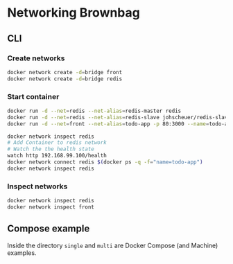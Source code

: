 # Networking Brownbag

## CLI

### Create networks

```bash
docker network create -d=bridge front
docker network create -d=bridge redis
```

### Start container

```bash
docker run -d --net=redis --net-alias=redis-master redis
docker run -d --net=redis --net-alias=redis-slave johscheuer/redis-slave:v1
docker run -d --net=front --net-alias=todo-app -p 80:3000 --name=todo-app johscheuer/todo-app-web:v2

docker network inspect redis
# Add Container to redis network
# Watch the the health state
watch http 192.168.99.100/health
docker network connect redis $(docker ps -q -f="name=todo-app")
docker network inspect redis
```

### Inspect networks

```bash
docker network inspect redis
docker network inspect front
```

## Compose example

Inside the directory `single` and `multi` are Docker Compose (and Machine) examples.
